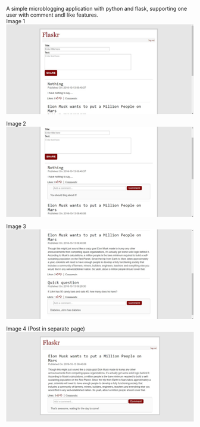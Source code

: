 
A simple microblogging application with python and flask, supporting one user with comment andl like features.  
Image 1
![alt tag](https://raw.githubusercontent.com/Manzurkds/flaskr/master/flaskr1.jpg)  

Image 2
![alt tag](https://raw.githubusercontent.com/Manzurkds/flaskr/master/flaskr2.jpg)  

Image 3
![alt tag](https://raw.githubusercontent.com/Manzurkds/flaskr/master/flaskr3.jpg)  

Image 4 (Post in separate page)
![alt tag](https://raw.githubusercontent.com/Manzurkds/flaskr/master/flaskr4.jpg)  

